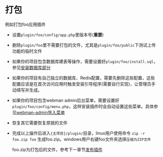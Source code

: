 # 打包

例如打包foo应用插件

* 设置`plugin/foo/config/app.php`里版本号(**重要**)
* 删除`plugin/foo`里不需要打包的文件，尤其是`plugin/foo/public`下测试上传功能的临时文件
* 如果你的项目包含数据库建表等操作，需要设置好`plugin/foo/install.sql`，参见[安装数据库部分](database.md#自动导入数据库)
* 如果你的项目有自己独立的数据库、Redis配置，需要先删除这些配置，这些配置应该是在首次访问应用时触发安装引导程序(需要自行实现)，让管理员手动填写并生成。
* 如果你的项目包含webman admin后台菜单，需要设置好 `plugin/foo/config/menu.php`，这样安装插件时会自动设置这些菜单。具体参见[webman-admin导入菜单](https://www.workerman.net/doc/webman-admin/app-development/menu.html)
* 恢复其它需要恢复原貌的文件
* 完成以上操作后进入`{主项目}/plugin/`目录，linux用户使用命令 `zip -r foo.zip foo` 生成foo.zip。windows用户右键foo文件夹选择`压缩为ZIP文件`

  foo.zip为打包后的文件，参考下一章节[发布插件](publish.md)
